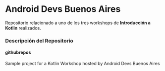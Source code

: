 # Android Devs Buenos Aires

Repositorio relacionado a uno de los tres workshops de **Introducción a Kotlin** realizados.

### Descripción del Repositorio
#### githubrepos
Sample project for a Kotlin Workshop hosted by Android Devs Buenos Aires
